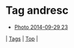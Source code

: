 <!--
title: Tag andresc
date: 2020-06-28T15:26:59.856Z
tags:
-->
# Tag andresc

 * [Photo 2014-09-29 23](98759589029.md)

| [Tags](tags.md) | [Top](index.md) |
